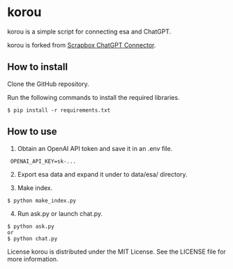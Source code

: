 # korou

korou is a simple script for connecting esa and ChatGPT.

korou is forked from [Scrapbox ChatGPT Connector](https://github.com/nishio/scrapbox_chatgpt_connector).

## How to install

Clone the GitHub repository.

Run the following commands to install the required libraries.

```console
$ pip install -r requirements.txt
```

## How to use
1. Obtain an OpenAI API token and save it in an .env file.

```
 OPENAI_API_KEY=sk-...
```
2. Export esa data and expand it under to data/esa/ directory.

3. Make index.

```console
$ python make_index.py
```

4. Run ask.py or launch chat.py.

```console
$ python ask.py
or
$ python chat.py
```

License
korou is distributed under the MIT License. See the LICENSE file for more information.
